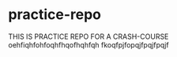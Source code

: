 # practice-repo
THIS IS PRACTICE REPO FOR A CRASH-COURSE
oehfiqhfohfoqhfhqofhqhfqh
fkoqfpjfopqjfpqjfpqjf
